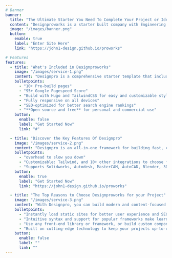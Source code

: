 ```yaml
---
# Banner
banner:
  title: "The Ultimate Starter You Need To Complete Your Project or Idea!"
  content: "Designproworks is a starter built company with Engineering and Experience, providing everything you need to jumpstart your project and save valuable time."
  image: "/images/banner.png"
  button:
    enable: true
    label: "Enter Site Here"
    link: "https://john1-design.github.io/proworks"

# Features
features:
  - title: "What's Included in Designproworks"
    image: "/images/service-1.png"
    content: "Designpro is a comprehensive starter template that includes everything you need to get started with your project. What's Included in Designplate"
    bulletpoints:
      - "10+ Pre-build pages"
      - "95+ Google Pagespeed Score"
      - "Build with Hugo and TailwindCSS for easy and customizable styling"
      - "Fully responsive on all devices"
      - "SEO-optimized for better search engine rankings"
      - "**Open-source and free** for personal and commercial use"
    button:
      enable: false
      label: "Get Started Now"
      link: "#"

  - title: "Discover the Key Features Of Designpro"
    image: "/images/service-2.png"
    content: "Designpro is an all-in-one framework for building fast, content-focused hands-on projects, blueprints or websites. We offers a range of exciting features for anyone. Some of the key features are:"
    bulletpoints:
      - "overhead to slow you down"
      - "Customizable: Tailwind, and 10+ other integrations to choose from."
      - "Supports Solidworks, Autodesk, MasterCAM, AutoCAD, Blender, 3D Printing and more."
    button:
      enable: true
      label: "Get Started Now"
      link: "https://john1-design.github.io/proworks"

  - title: "The Top Reasons to Choose Designproworks for your Project"
    image: "/images/service-3.png"
    content: "With Designpro, you can build modern and content-focused projects/ideas without sacrificing performance or ease of use."
    bulletpoints:
      - "Instantly load static sites for better user experience and SEO."
      - "Intuitive syntax and support for popular frameworks make learning and using Hugo a breeze."
      - "Use any front-end library or framework, or build custom components, for any project size."
      - "Built on cutting-edge technology to keep your projects up-to-date with the latest web standards."
    button:
      enable: false
      label: ""
      link: ""
---
```

